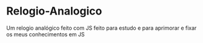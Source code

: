 # Relogio-Analogico
Um relogio analógico feito com JS feito para estudo e para aprimorar e fixar os meus conhecimentos em JS
